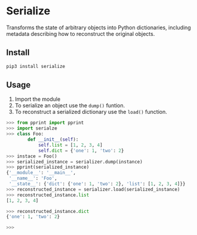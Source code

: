 # Serialize

Transforms the state of arbitrary objects into Python dictionaries, including
metadata describing how to reconstruct the original objects.

## Install

```sh
pip3 install serialize
```

## Usage

1. Import the module
1. To serialize an object use the `dump()` funtion.
1. To reconstruct a serialized dictionary use the `load()` function.

```python
>>> from pprint import pprint
>>> import serialze
>>> class Foo:
    	def __init__(self):
    		self.list = [1, 2, 3, 4]
    		self.dict = {'one': 1, 'two': 2}
>>> instace = Foo()
>>> serialized_instance = serializer.dump(instance)
>>> pprint(serialized_instance)
{'__module__': '__main__',
 '__name__': 'Foo',
 '__state__': {'dict': {'one': 1, 'two': 2}, 'list': [1, 2, 3, 4]}}
>>> reconstructed_instance = serializer.load(serialized_instance)
>>> reconstructed_instance.list
[1, 2, 3, 4]

>>> reconstructed_instance.dict
{'one': 1, 'two': 2}

>>>
```

